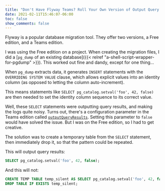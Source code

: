 ```yaml
---
title: "Don't Have Flyway Teams? Roll Your Own Version of Output Query Results"
date: 2021-02-11T15:46:07-06:00
toc: false
show_comments: false
---
```


Flyway is a popular database migration tool. They offer two versions, a Free edition, and a Teams edition. 

I was using the Free edition on a project. When creating the migration files, I did a [`pg_dump` of an existing database]({{< relref "a-shell-script-wrapper-for-pgdump" >}}). This worked out fine and dandy, except for one thing... 

When `pg_dump` extracts data, it generates `INSERT` statements with the `OVERRIDING SYSTEM VALUE` clause, which allows explicit values into an identity column (as opposed to letting the column auto-increment). 

This means statements like `SELECT pg_catalog.setval('foo', 42, false)` are then needed to set the identity column sequence to its correct value.

Well, these `SELECT`  statements were outputting query results, and making the logs quite noisy. Turns out, there's a configuration parameter in the Teams edition called [`outputQueryResults`](https://flywaydb.org/documentation/configuration/parameters/outputQueryResults). Setting this parameter to `false` would have solved the issue. But I was on the Free edition, so I had to get creative.

The solution was to create a temporary table from the `SELECT` statement, then immediately drop it, so that the pattern could be repeated.

This will output query results:

```sql
SELECT pg_catalog.setval('foo', 42, false);
```

And this will not:

```sql
CREATE TEMP TABLE temp_silent AS SELECT pg_catalog.setval('foo', 42, false);
DROP TABLE IF EXISTS temp_silent;
```
